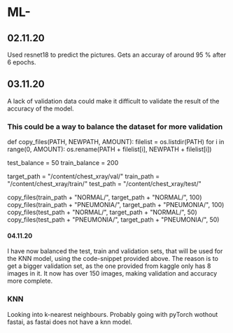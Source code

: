 # ML-

## 02.11.20
Used resnet18 to predict the pictures. Gets an accuray of around 95 % after 6 epochs. 

## 03.11.20
A lack of validation data could make it difficult to validate the result of the accuracy of the model.

### This could be a way to balance the dataset for more validation 
def copy_files(PATH, NEWPATH, AMOUNT):
    filelist = os.listdir(PATH)
    for i in range(0, AMOUNT):
        os.rename(PATH + filelist[i], NEWPATH + filelist[i])

test_balance = 50
train_balance = 200

target_path = "/content/chest_xray/val/"
train_path = "/content/chest_xray/train/"
test_path = "/content/chest_xray/test/"

copy_files(train_path + "NORMAL/", target_path + "NORMAL/", 100)
copy_files(train_path + "PNEUMONIA/", target_path + "PNEUMONIA/", 100)
copy_files(test_path + "NORMAL/", target_path + "NORMAL/", 50)
copy_files(test_path + "PNEUMONIA/", target_path + "PNEUMONIA/", 50)

#### 04.11.20
I have now balanced the test, train and validation sets, that will be used for the KNN model, using the code-snippet provided above. The reason is to get a bigger validation set, as the one provided from kaggle only has 8 images in it. It now has over 150 images, making validation and accuracy more complete. 

### KNN

Looking into k-nearest neighbours. Probably going with pyTorch wothout fastai, as fastai does not have a knn model. 
